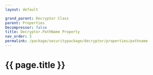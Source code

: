 ```yaml
---
layout: default

grand_parent: Decryptor Class
parent: Properties
Decompressor: false
title: Decryptor.PathName Property
nav_order: 3
permalink: /package/securitypackage/decryptor/properties/pathname
---
```

# {{ page.title }}